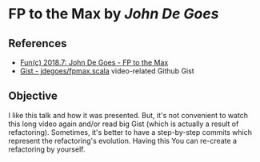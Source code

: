 # FP to the Max by *John De Goes*

## References

- [Fun(c) 2018.7: John De Goes - FP to the Max](https://www.youtube.com/watch?v=sxudIMiOo68)
- [Gist - jdegoes/fpmax.scala](https://gist.github.com/jdegoes/1b43f43e2d1e845201de853815ab3cb9) video-related Github Gist

## Objective

I like this talk and how it was presented. But, it's not convenient to watch this long video again and/or read big Gist 
(which is actually a result of refactoring). Sometimes, it's better to have a step-by-step commits which represent the refactoring's evolution.
Having this You can re-create a refactoring by yourself.
